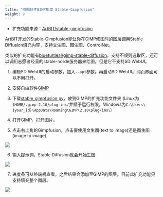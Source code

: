 ```yaml
---
title: "修图软件GIMP集成 Stable-Gimpfusion"
weight: 9
---
```


- 扩充功能来源：[ArtBIT/stable-gimpfusion](https://github.com/ArtBIT/stable-gimpfusion)

ArtBIT开发的Stable-Gimpfusion能让你在GIMP修图时的图层调用Stable Diffusion填充内容，支持文生图、图生图、ControlNet。

类似的扩充功能有[blueturtleai/gimp-stable-diffusion](https://github.com/blueturtleai/gimp-stable-diffusion)，支持不规则选取区，还可以调用志愿者经营的stable-horde服务器来绘图。但是它不支持SD WebUI。

1. 编辑SD WebUI的启动参数，加入`--api`参数，再启动SD WebUI。网页界面可以不用打开。

2. 安装自由软件[GIMP](https://www.gimp.org/)

3. 下载[stable_gimpfusion.py](https://raw.githubusercontent.com/ArtBIT/stable-gimpfusion/main/stable_gimpfusion.py)，放到GIMP的扩充功能文件夹 (Linux为`$HOME/.gimp-2.10/plug-ins/`并赋予运行权限，Windows为`C:\Users\{your_id}\AppData\Roaming\GIMP\2.10\plug-ins\`)

4. 打开GIMP，打开图片。

5. 点击右上角的Gimpfusion，点击要使用文生图(text to image)还是图生图(image to image)

![](../../../images/stable-gimpfusion-1.webp)

6. 输入提示词，Stable Diffusion就会开始生图

![](../../../images/stable-gimpfusion-2.webp)

7. 进度条可从终端机查看，之后结果会添加至GIMP的图层。目前此扩充功能只支持填充整个图层。

![](../../../images/Screenshot_20230330_151918.webp)
